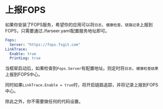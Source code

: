 # 上报FOPS

如果你安装了FOPS服务，希望你的应用可以将`日志`、`健康检查`、`链路记录`上报到FOPS，只需要通过./farseer.yaml配置服务地址即可。

```yaml
Fops:
  Server: "https://fops.fsgit.com"
LinkTrace:
  Enable: true
  PrintLog: true
```

当框架启动后，如果检查到`Fops.Server`有配置地址。则定时将`日志`、`健康检查结果`上报到FOPS中心。

同时如果`LinkTrace.Enable = true`时，将开启链路追踪，并将记录上报到FOPS中心。

除此之外，你不需要做任何的代码设置。

